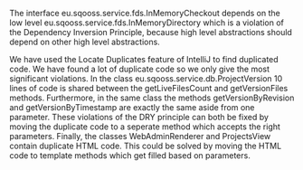 The interface eu.sqooss.service.fds.InMemoryCheckout depends on the low level eu.sqooss.service.fds.InMemoryDirectory which is a violation of the Dependency Inversion Principle, because high level abstractions should depend on other high level abstractions.

We have used the Locate Duplicates feature of IntelliJ to find duplicated code.
We have found a lot of duplicate code so we only give the most significant violations.
In the class eu.sqooss.service.db.ProjectVersion 10 lines of code is shared between the getLiveFilesCount and getVersionFiles methods.
Furthermore, in the same class the methods getVersionByRevision and getVersionByTimestamp are exactly the same aside from one parameter.
These violations of the DRY principle can both be fixed by moving the duplicate code to a seperate method which accepts the right parameters.
Finally, the classes WebAdminRenderer and ProjectsView contain duplicate HTML code. This could be solved by moving the HTML code to template methods which get filled based on parameters.